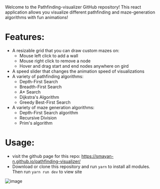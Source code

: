 Welcome to the Pathfinding-visualizer GitHub repository! 
This react application allows you visualize different pathfinding and maze-generation algorithms with fun animations!

# Features: #
* A resizable grid that you can draw custom mazes on:
  * Mouse left click to add a wall
  * Mouse right click to remove a node
  * Hover and drag start and end nodes anywhere on gird
* A speed slider that changes the animation speed of visualizations
* A variety of pathfinding algorithms:
  * Depth-First Search
  * Breadth-First Search
  * A* Search
  * Dijkstra's Algorithm
  * Greedy Best-First Search
* A variety of maze generation algorithms:
  * Depth-First Search algorithm
  * Recursive Division
  * Prim's algorithm
 

# Usage: #
* visit the github page for this repo: https://smayan-n.github.io/pathfinding-visualizer/
* Download or clone this repository and run `yarn` to install all modules. Then run `yarn run dev` to view site

![image](https://github.com/Smayan-n/pathfinding-visualizer/assets/86111841/b498ee96-0d71-4b6f-8618-2193ee3799ec)
